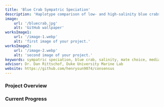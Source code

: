 ```yaml
---
title: 'Blue Crab Sympatric Speciation'
description: 'Haplotype comparison of low- and high-salinity blue crabs to search for signs of speciation'
image:
    url: '/bluecrab.jpg'
    alt: 'GitHub wallpaper'
worksImage1:
    url: '/image-1.webp'
    alt: 'first image of your project.'
worksImage2:
    url: '/image-2.webp'
    alt: 'second image of your project.'
keywords: sympatric speciation, blue crab, salinity, mate choice, median-joining haplotype network, CO1 barcoding
advisor: Dr. Dan Rittschof, Duke University Marine Lab
website: https://github.com/henrysun9074/consensus 
---
```


### Project Overview

<!-- <p class="project-description">Duke Independent Study project and planned senior thesis.</p> -->

### Current Progress